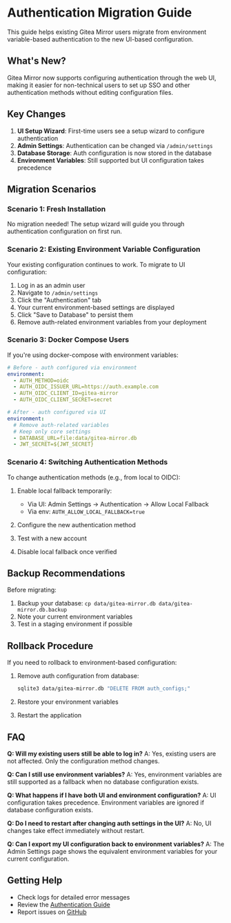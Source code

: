 # Authentication Migration Guide

This guide helps existing Gitea Mirror users migrate from environment variable-based authentication to the new UI-based configuration.

## What's New?

Gitea Mirror now supports configuring authentication through the web UI, making it easier for non-technical users to set up SSO and other authentication methods without editing configuration files.

## Key Changes

1. **UI Setup Wizard**: First-time users see a setup wizard to configure authentication
2. **Admin Settings**: Authentication can be changed via `/admin/settings`
3. **Database Storage**: Auth configuration is now stored in the database
4. **Environment Variables**: Still supported but UI configuration takes precedence

## Migration Scenarios

### Scenario 1: Fresh Installation

No migration needed! The setup wizard will guide you through authentication configuration on first run.

### Scenario 2: Existing Environment Variable Configuration

Your existing configuration continues to work. To migrate to UI configuration:

1. Log in as an admin user
2. Navigate to `/admin/settings`
3. Click the "Authentication" tab
4. Your current environment-based settings are displayed
5. Click "Save to Database" to persist them
6. Remove auth-related environment variables from your deployment

### Scenario 3: Docker Compose Users

If you're using docker-compose with environment variables:

```yaml
# Before - auth configured via environment
environment:
  - AUTH_METHOD=oidc
  - AUTH_OIDC_ISSUER_URL=https://auth.example.com
  - AUTH_OIDC_CLIENT_ID=gitea-mirror
  - AUTH_OIDC_CLIENT_SECRET=secret

# After - auth configured via UI
environment:
  # Remove auth-related variables
  # Keep only core settings
  - DATABASE_URL=file:data/gitea-mirror.db
  - JWT_SECRET=${JWT_SECRET}
```

### Scenario 4: Switching Authentication Methods

To change authentication methods (e.g., from local to OIDC):

1. Enable local fallback temporarily:
   - Via UI: Admin Settings → Authentication → Allow Local Fallback
   - Via env: `AUTH_ALLOW_LOCAL_FALLBACK=true`

2. Configure the new authentication method

3. Test with a new account

4. Disable local fallback once verified

## Backup Recommendations

Before migrating:

1. Backup your database: `cp data/gitea-mirror.db data/gitea-mirror.db.backup`
2. Note your current environment variables
3. Test in a staging environment if possible

## Rollback Procedure

If you need to rollback to environment-based configuration:

1. Remove auth configuration from database:
   ```bash
   sqlite3 data/gitea-mirror.db "DELETE FROM auth_configs;"
   ```

2. Restore your environment variables

3. Restart the application

## FAQ

**Q: Will my existing users still be able to log in?**
A: Yes, existing users are not affected. Only the configuration method changes.

**Q: Can I still use environment variables?**
A: Yes, environment variables are still supported as a fallback when no database configuration exists.

**Q: What happens if I have both UI and environment configuration?**
A: UI configuration takes precedence. Environment variables are ignored if database configuration exists.

**Q: Do I need to restart after changing auth settings in the UI?**
A: No, UI changes take effect immediately without restart.

**Q: Can I export my UI configuration back to environment variables?**
A: The Admin Settings page shows the equivalent environment variables for your current configuration.

## Getting Help

- Check logs for detailed error messages
- Review the [Authentication Guide](authentication-guide.md)
- Report issues on [GitHub](https://github.com/arunavo4/gitea-mirror/issues)